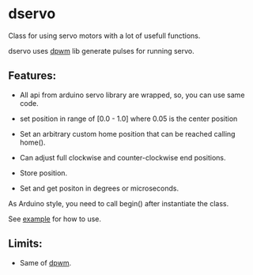 # dservo

Class for using servo motors with a lot of usefull functions.

dservo uses [dpwm](src/dpwm) lib generate pulses for running servo.

## Features:

- All api from arduino servo library are wrapped, so, you can use same code.

- set position in range of  [0.0 - 1.0] where 0.05 is the center position

- Set an arbitrary custom home position that can be reached calling home().

- Can adjust full clockwise and counter-clockwise end positions.

- Store position.

- Set and get positon in degrees or microseconds.

As Arduino style, you need to call begin() after instantiate the class.

See [example](examples/dservo) for how to use.

## Limits:

- Same of [dpwm](src/dpwm).
